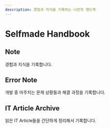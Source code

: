 ```yaml
---
description: 경험과 지식을 기록하는 나만의 핸드북
---
```


# Selfmade Handbook

## Note

경험과 지식을 기록합니다.

## Error Note

개발 중 마주치는 문제 상황들과 해결 과정을 기록합니다.

## IT Article Archive

읽은 IT Article들을 간단하게 정리해서 기록합니다.

